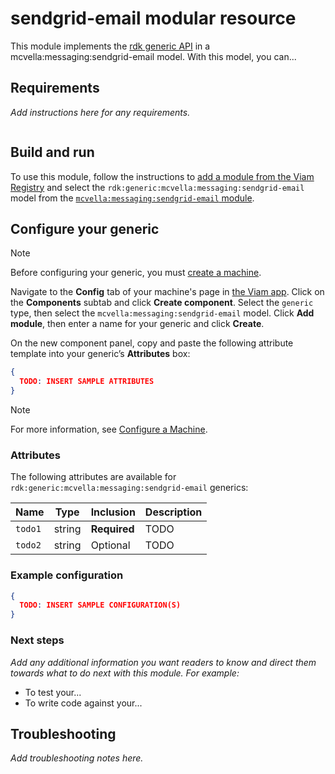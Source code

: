 # sendgrid-email modular resource

This module implements the [rdk generic API](https://github.com/rdk/generic-api) in a mcvella:messaging:sendgrid-email model.
With this model, you can...

## Requirements

_Add instructions here for any requirements._

``` bash
```

## Build and run

To use this module, follow the instructions to [add a module from the Viam Registry](https://docs.viam.com/registry/configure/#add-a-modular-resource-from-the-viam-registry) and select the `rdk:generic:mcvella:messaging:sendgrid-email` model from the [`mcvella:messaging:sendgrid-email` module](https://app.viam.com/module/rdk/mcvella:messaging:sendgrid-email).

## Configure your generic

> [!NOTE]  
> Before configuring your generic, you must [create a machine](https://docs.viam.com/manage/fleet/machines/#add-a-new-machine).

Navigate to the **Config** tab of your machine's page in [the Viam app](https://app.viam.com/).
Click on the **Components** subtab and click **Create component**.
Select the `generic` type, then select the `mcvella:messaging:sendgrid-email` model.
Click **Add module**, then enter a name for your generic and click **Create**.

On the new component panel, copy and paste the following attribute template into your generic’s **Attributes** box:

```json
{
  TODO: INSERT SAMPLE ATTRIBUTES
}
```

> [!NOTE]  
> For more information, see [Configure a Machine](https://docs.viam.com/manage/configuration/).

### Attributes

The following attributes are available for `rdk:generic:mcvella:messaging:sendgrid-email` generics:

| Name | Type | Inclusion | Description |
| ---- | ---- | --------- | ----------- |
| `todo1` | string | **Required** |  TODO |
| `todo2` | string | Optional |  TODO |

### Example configuration

```json
{
  TODO: INSERT SAMPLE CONFIGURATION(S)
}
```

### Next steps

_Add any additional information you want readers to know and direct them towards what to do next with this module._
_For example:_ 

- To test your...
- To write code against your...

## Troubleshooting

_Add troubleshooting notes here._

